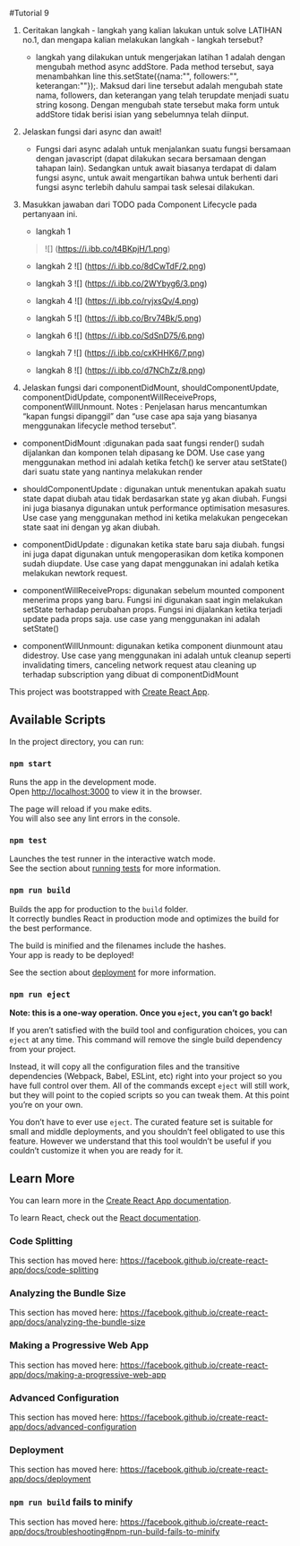 #Tutorial 9
1. Ceritakan langkah - langkah yang kalian lakukan untuk solve LATIHAN no.1, dan
mengapa kalian melakukan langkah - langkah tersebut?
    - langkah yang dilakukan untuk mengerjakan latihan 1 adalah dengan mengubah method async addStore. Pada method 
    tersebut, saya menambahkan line this.setState({nama:"", followers:"", keterangan:""});.
    Maksud dari line tersebut adalah mengubah state nama, followers, dan keterangan yang telah terupdate
    menjadi suatu string kosong. Dengan mengubah state tersebut maka form untuk addStore tidak berisi isian yang 
    sebelumnya telah diinput.
 
2. Jelaskan fungsi dari async dan await!
    - Fungsi dari async adalah untuk menjalankan suatu fungsi bersamaan dengan javascript (dapat 
    dilakukan secara bersamaan dengan tahapan lain). Sedangkan untuk await biasanya terdapat di
    dalam fungsi async, untuk await mengartikan bahwa untuk berhenti dari fungsi async terlebih
    dahulu sampai task selesai dilakukan. 
    
3. Masukkan jawaban dari TODO pada Component Lifecycle pada pertanyaan ini.
    - langkah 1
    > ![] (https://i.ibb.co/t4BKpjH/1.png)

    - langkah 2
    ![] (https://i.ibb.co/8dCwTdF/2.png)

    - langkah 3
    ![] (https://i.ibb.co/2WYbyg6/3.png)

    - langkah 4
    ![] (https://i.ibb.co/rvjxsQv/4.png)

    - langkah 5
    ![] (https://i.ibb.co/Brv74Bk/5.png)

    - langkah 6
    ![] (https://i.ibb.co/SdSnD75/6.png)

    - langkah 7
    ![] (https://i.ibb.co/cxKHHK6/7.png)

    - langkah 8
    ![] (https://i.ibb.co/d7NChZz/8.png)

4. Jelaskan fungsi dari componentDidMount, shouldComponentUpdate,
componentDidUpdate, componentWillReceiveProps,
componentWillUnmount.
Notes : Penjelasan harus mencantumkan “kapan fungsi dipanggil” dan “use case apa saja
yang biasanya menggunakan lifecycle method tersebut”.
- componentDidMount :digunakan pada saat fungsi render() sudah dijalankan dan komponen telah
dipasang ke DOM. Use case yang menggunakan method ini adalah ketika fetch() ke server atau setState()
dari suatu state yang nantinya melakukan render
    
- shouldComponentUpdate : digunakan untuk menentukan apakah suatu state dapat diubah atau tidak berdasarkan state 
yg akan diubah. Fungsi ini juga biasanya digunakan untuk performance optimisation mesasures. Use case yang
menggunakan method ini ketika melakukan pengecekan state saat ini dengan yg akan diubah.

- componentDidUpdate : digunakan ketika state baru saja diubah. fungsi ini
juga dapat digunakan untuk mengoperasikan dom ketika komponen sudah diupdate.
Use case yang dapat menggunakan ini adalah ketika melakukan newtork request.

- componentWillReceiveProps: digunakan sebelum mounted component menerima props yang baru. Fungsi ini digunakan saat 
ingin melakukan setState terhadap perubahan props. Fungsi ini dijalankan ketika terjadi update pada props saja. 
 use case yang menggunakan ini adalah setState()
 
- componentWillUnmount: digunakan ketika component diunmount atau didestroy. Use
case yang menggunakan ini adalah untuk cleanup seperti invalidating timers, canceling network 
request atau cleaning up terhadap subscription yang dibuat di componentDidMount


This project was bootstrapped with [Create React App](https://github.com/facebook/create-react-app).

## Available Scripts

In the project directory, you can run:

### `npm start`

Runs the app in the development mode.<br />
Open [http://localhost:3000](http://localhost:3000) to view it in the browser.

The page will reload if you make edits.<br />
You will also see any lint errors in the console.

### `npm test`

Launches the test runner in the interactive watch mode.<br />
See the section about [running tests](https://facebook.github.io/create-react-app/docs/running-tests) for more information.

### `npm run build`

Builds the app for production to the `build` folder.<br />
It correctly bundles React in production mode and optimizes the build for the best performance.

The build is minified and the filenames include the hashes.<br />
Your app is ready to be deployed!

See the section about [deployment](https://facebook.github.io/create-react-app/docs/deployment) for more information.

### `npm run eject`

**Note: this is a one-way operation. Once you `eject`, you can’t go back!**

If you aren’t satisfied with the build tool and configuration choices, you can `eject` at any time. This command will remove the single build dependency from your project.

Instead, it will copy all the configuration files and the transitive dependencies (Webpack, Babel, ESLint, etc) right into your project so you have full control over them. All of the commands except `eject` will still work, but they will point to the copied scripts so you can tweak them. At this point you’re on your own.

You don’t have to ever use `eject`. The curated feature set is suitable for small and middle deployments, and you shouldn’t feel obligated to use this feature. However we understand that this tool wouldn’t be useful if you couldn’t customize it when you are ready for it.

## Learn More

You can learn more in the [Create React App documentation](https://facebook.github.io/create-react-app/docs/getting-started).

To learn React, check out the [React documentation](https://reactjs.org/).

### Code Splitting

This section has moved here: https://facebook.github.io/create-react-app/docs/code-splitting

### Analyzing the Bundle Size

This section has moved here: https://facebook.github.io/create-react-app/docs/analyzing-the-bundle-size

### Making a Progressive Web App

This section has moved here: https://facebook.github.io/create-react-app/docs/making-a-progressive-web-app

### Advanced Configuration

This section has moved here: https://facebook.github.io/create-react-app/docs/advanced-configuration

### Deployment

This section has moved here: https://facebook.github.io/create-react-app/docs/deployment

### `npm run build` fails to minify

This section has moved here: https://facebook.github.io/create-react-app/docs/troubleshooting#npm-run-build-fails-to-minify
